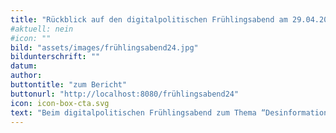 ```yaml
---
title: "Rückblick auf den digitalpolitischen Frühlingsabend am 29.04.2024"
#aktuell: nein
#icon: ""
bild: "assets/images/frühlingsabend24.jpg"
bildunterschrift: ""
datum: 
author: 
buttontitle: "zum Bericht"
buttonurl: "http://localhost:8080/frühlingsabend24"
icon: icon-box-cta.svg
text: "Beim digitalpolitischen Frühlingsabend zum Thema “Desinformation, Hate Speech und Radikalisierung: Rechte Praktiken im digitalen Raum und mögliche Handlungsoptionen” sind wir in Inputs und Workshops auf den aktuellen Rechtsruck eingegangen und haben beleuchtet, wie rechte Akteure sich in digitalen Räumen aufstellen, wie sie damit zur Polarisierung von gesellschaftlichen Diskursen beitragen und wie sie konkret gegen Klimaaktivist*innen hetzen. In Diskussionen haben wir außerdem darauf geschaut, mit welchen (politischen) Maßnahmen dem Einhalt geboten werden kann."
---
```



